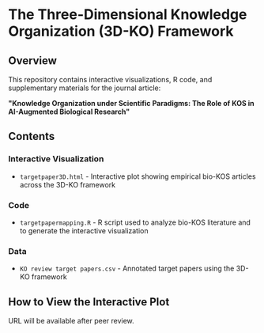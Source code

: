 # The Three-Dimensional Knowledge Organization (3D-KO) Framework
## Overview
This repository contains interactive visualizations, R code, and supplementary materials for the journal article:

**"Knowledge Organization under Scientific Paradigms: The Role of KOS in AI-Augmented Biological Research"**

## Contents

### Interactive Visualization
- `targetpaper3D.html` - Interactive plot showing empirical bio-KOS articles across the 3D-KO framework

### Code
- `targetpapermapping.R` - R script used to analyze bio-KOS literature and to generate the interactive visualization

### Data
- `KO review target papers.csv` - Annotated target papers using the 3D-KO framework

## How to View the Interactive Plot
URL will be available after peer review.



